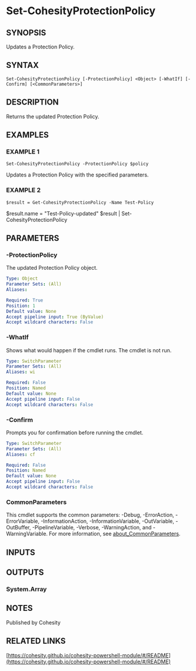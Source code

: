 # Set-CohesityProtectionPolicy

## SYNOPSIS
Updates a Protection Policy.

## SYNTAX

```
Set-CohesityProtectionPolicy [-ProtectionPolicy] <Object> [-WhatIf] [-Confirm] [<CommonParameters>]
```

## DESCRIPTION
Returns the updated Protection Policy.

## EXAMPLES

### EXAMPLE 1
```
Set-CohesityProtectionPolicy -ProtectionPolicy $policy
```

Updates a Protection Policy with the specified parameters.

### EXAMPLE 2
```
$result = Get-CohesityProtectionPolicy -Name Test-Policy
```

$result.name = "Test-Policy-updated"
$result | Set-CohesityProtectionPolicy

## PARAMETERS

### -ProtectionPolicy
The updated Protection Policy object.

```yaml
Type: Object
Parameter Sets: (All)
Aliases:

Required: True
Position: 1
Default value: None
Accept pipeline input: True (ByValue)
Accept wildcard characters: False
```

### -WhatIf
Shows what would happen if the cmdlet runs.
The cmdlet is not run.

```yaml
Type: SwitchParameter
Parameter Sets: (All)
Aliases: wi

Required: False
Position: Named
Default value: None
Accept pipeline input: False
Accept wildcard characters: False
```

### -Confirm
Prompts you for confirmation before running the cmdlet.

```yaml
Type: SwitchParameter
Parameter Sets: (All)
Aliases: cf

Required: False
Position: Named
Default value: None
Accept pipeline input: False
Accept wildcard characters: False
```

### CommonParameters
This cmdlet supports the common parameters: -Debug, -ErrorAction, -ErrorVariable, -InformationAction, -InformationVariable, -OutVariable, -OutBuffer, -PipelineVariable, -Verbose, -WarningAction, and -WarningVariable. For more information, see [about_CommonParameters](http://go.microsoft.com/fwlink/?LinkID=113216).

## INPUTS

## OUTPUTS

### System.Array
## NOTES
Published by Cohesity

## RELATED LINKS

[https://cohesity.github.io/cohesity-powershell-module/#/README](https://cohesity.github.io/cohesity-powershell-module/#/README)

